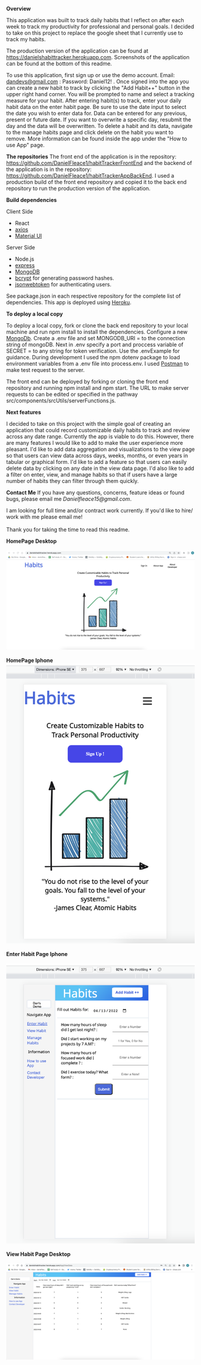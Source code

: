 **Overview**

This application was built to track daily habits that I reflect on after each week to track my productivity  for professional and personal goals. I decided to take on this project to replace the google sheet that I currently use to track my habits.

The production version of the application can be found at https://danielshabittracker.herokuapp.com. Screenshots of the application can be found at the bottom of this readme. 

To use this application, first sign up or use the demo account. Email: dandevs@gmail.com : Password: Daniel12! . Once signed into the app you can create a new habit to track by clicking the "Add Habit++" button  in the upper right hand corner. You will be prompted to name and select a tracking measure for your habit. After entering habit(s) to track, enter your daily habit data on the enter habit page. Be sure to use the date input to select the date you wish to enter data for. Data can be entered for any previous, present or future date. If you want to overwrite a specific day, resubmit the day and the data will be overwritten. To delete a habit and its data, navigate to the manage habits page and click delete on the habit you want to remove. More information can be found inside the app under the "How to use App"  page.

**The repositories**
The front end of the application is in the repository: https://github.com/DanielFleace1/habitTrackerFrontEnd and the backend of the application is in the repository: https://github.com/DanielFleace1/habitTrackerAppBackEnd. I used a production build of the front end repository and copied it to the back end repository to run the production version of the application. 

**Build dependencies**

Client Side
- React
- [axios](https://axios-http.com/docs/intro)
- [Material UI](https://mui.com)

Server Side
- Node.js
- [express](https://expressjs.com/) 
- [MongoDB](https://www.mongodb.com/) 
- [bcrypt](https://www.npmjs.com/package/bcrypt) for generating password hashes.
- [jsonwebtoken](https://www.npmjs.com/package/jsonwebtoken) for authenticating users.

See package.json in each respective repository for the complete list of dependencies.
This app is deployed using [Heroku](https://devcenter.heroku.com/).
 
**To deploy a local copy**

To deploy a local copy, fork or clone the back end repository to your local machine and run npm install to install the dependencies. Configure a new [MongoDb](https://www.mongodb.com/basics/create-database). Create a .env file and set MONGODB_URI = to the connection string of mongoDB. Next in .env specify a port and proccess variable of SECRET = to any string for token verification. Use the .envExample for guidance.
During development I used the npm dotenv package to load environment variables from a .env file into process.env. I used [Postman](https://www.postman.com/) to make test request to the server.
 
The front end can be deployed by forking or cloning the front end repository and running npm install and npm start. The URL to make server requests to can be edited or specified in the pathway src/components/srcUtils/serverFunctions.js.

**Next features**

I decided to take on this project with the simple goal of creating an application that could record customizable daily habits to track and review across any date range. Currently the app is viable to do this. However, there are many features I would like to add to make the user experience more pleasant. I'd like to add data aggregation and visualizations  to the view page so that users can view data across days, weeks, months, or even years in tabular or graphical form. I'd like to add a feature so that users can easily delete data by clicking on any date in the view data page. I'd also like to add a filter on enter, view, and manage habits so that if users have a large number of habits they can filter through them quickly.

**Contact Me**
If you have any questions, concerns,  feature ideas or found bugs, please email me _Danielfleace15@gmail.com_. 

I am looking for full time and/or contract work currently. If you'd like to hire/ work with me please email me!<br><br>
Thank you for taking the time to read this readme.


**HomePage Desktop**<br><br>
![HomePage Desktop](./habitTrackerSS1/homepageDesktop.png)<br><br>
**HomePage Iphone**<br>
![HomePage Iphone](./habitTrackerSS1/homepageIphone.png)<br><br>
**Enter Habit Page Iphone**<br><br>
![Enter Habit Page Iphone](./habitTrackerSS1/enterhabitIphone.png)<br><br>
**View Habit Page Desktop**<br><br>
![View Habit Desktop](./habitTrackerSS1/viewhabitDesktop.png)<br><br>

